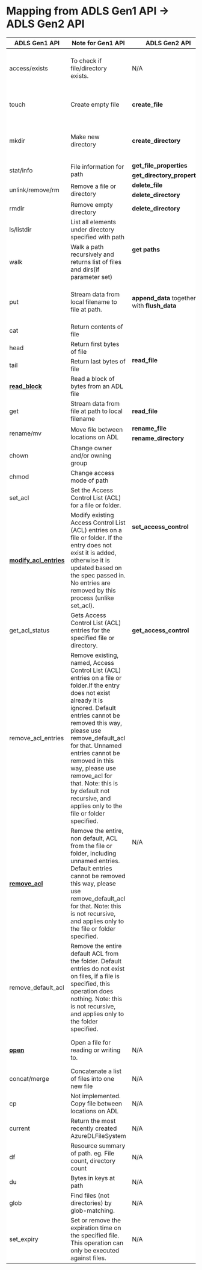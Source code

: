 <h1>Mapping from ADLS Gen1 API -> ADLS Gen2 API</h1>
<table bgcolor='white'>
<thead>
<tr>
<th>ADLS Gen1 API</th>
<th>Note for Gen1 API</th>
<th>ADLS Gen2 API</th>
<th>Note for API Mapping</th>
</tr>
</thead>
<tbody>
<tr>
<td>access/exists</td>
<td>To check if file/directory exists.</td>
<td>N/A</td>
<td>User can use Gen2 API: <strong>create_file(if_non_match=&#39;*&#39;)<strong> or </strong>create_directory(if_non_match=&#39;*&#39;)</strong> so that the operation will fail on exist.</td>
</tr>
<tr>
<td>touch</td>
<td>Create empty file</td>
<td><strong>create_file</strong></td>
<td>The API has the same main purpose for Gen1 and Gen2. However Gen2 <strong>create_file</strong> api could accept more parameters along with creation.</td>
</tr>
<tr>
<td>mkdir</td>
<td>Make new directory</td>
<td><strong>create_directory</strong></td>
<td>The API has the same main purpose for Gen1 and Gen2. However Gen2 <strong>create_directory</strong> api could accept more parameters along with creation.</td>
</tr>
<tr>
<td rowspan="2">stat/info</td>
<td rowspan="2">File information for path</td>
<td><strong>get_file_properties</strong></td>
<td rowspan="2">The Gen1 api is split into two separate ones in ADLS Gen2.</td>
</tr>
<tr>
<td><strong>get_directory_properties</strong></td>
</tr>
<tr>
<td rowspan="2">unlink/remove/rm</td>
<td rowspan="2">Remove a file or directory</td>
<td><strong>delete_file</strong></td>
<td rowspan="2">The Gen1 api is split into two separate ones in ADLS Gen2.</td>
</tr>
<tr>
<td><strong>delete_directory</strong></td>
</tr>
<tr>
<td>rmdir</td>
<td>Remove empty directory</td>
<td><strong>delete_directory</strong></td>
<td>Delete directory</td>
</tr>
<tr>
<td>ls/listdir</td>
<td>List all elements under directory specified with path</td>
<td rowspan="2"><strong>get paths</strong></td>
<td><strong>get_paths(recursive=False)</strong> is equal to <strong>ls/listdir</strong></td>
</tr>
<tr>
<td>walk</td>
<td>Walk a path recursively and returns list of files and dirs(if parameter set)</td>
<td><strong>get_paths()</strong> or <strong>get_paths(recursive=True)</strong> is equal to <strong>walk</strong>. <strong>recursive</strong> is <strong>True</strong> by default.</td>
</tr>
<tr>
<td>put</td>
<td>Stream data from local filename to file at path.</td>
<td><strong>append_data</strong> together with <strong>flush_data</strong></td>
<td><strong>append_data</strong> should be followed by <strong>flush_data</strong> , then the data is actually write into the file. <strong>append_data</strong> is just to stage the data, not actually write the data into file.</td>
</tr>
<tr>
<td>cat</td>
<td>Return contents of file</td>
<td rowspan="4"><strong>read_file</strong></td>
<td rowspan="4">Put the expected range parameters in Gen2 api will achieve the same function of the 4 Gen1 APIs.</td>
</tr>
<tr>
<td>head</td>
<td>Return first bytes of file</td>
</tr>
<tr>
<td>tail</td>
<td>Return last bytes of file</td>
</tr>
<tr>
<td><a href="https://docs.microsoft.com/en-us/python/api/azure-datalake-store/azure.datalake.store.core.azuredlfilesystem?view=azure-python#read-block-fn--offset--length--delimiter-none-"><strong>read_block</strong></a></td>
<td>Read a block of bytes from an ADL file</td>
</tr>
<tr>
<td>get</td>
<td>Stream data from file at path to local filename</td>
<td><strong>read_file</strong></td>
<td>Passing a <strong>stream</strong> parameter in <strong>read_file</strong> should do the same thing as Gen1 <strong>get</strong> api does</td>
</tr>
<tr>
<td rowspan="2">rename/mv</td>
<td rowspan="2">Move file between locations on ADL</td>
<td><strong>rename_file</strong></td>
<td rowspan="2">Currently ADLS Gen2 only support rename.Move isn&#39;t supported yet.</td>
</tr>
<tr>
<td><strong>rename_directory</strong></td>
</tr>
<tr>
<td>chown</td>
<td>Change owner and/or owning group</td>
<td rowspan="4"><strong>set_access_control</strong></td>
<td rowspan="4">Users can set owner, group, acl etc. using the same API.</td>
</tr>
<tr>
<td>chmod</td>
<td>Change access mode of path</td>
</tr>
<tr>
<td>set_acl</td>
<td>Set the Access Control List (ACL) for a file or folder.</td>
</tr>
<tr>
<td><a href="https://docs.microsoft.com/en-us/python/api/azure-datalake-store/azure.datalake.store.core.azuredlfilesystem?view=azure-python#modify-acl-entries-path--acl-spec--recursive-false--number-of-sub-process-none-"><strong>modify_acl_entries</strong></a></td>
<td>Modify existing Access Control List (ACL) entries on a file or folder. If the entry does not exist it is added, otherwise it is updated based on the spec passed in. No entries are removed by this process (unlike set_acl).</td>
</tr>
<tr>
<td>get_acl_status</td>
<td>Gets Access Control List (ACL) entries for the specified file or directory.</td>
<td><strong>get_access_control</strong></td>
<td>The result will include owner, group, acl etc.</td>
</tr>
<tr>
<td>remove_acl_entries</td>
<td>Remove existing, named, Access Control List (ACL) entries on a file or folder.If the entry does not exist already it is ignored. Default entries cannot be removed this way, please use remove_default_acl for that. Unnamed entries cannot be removed in this way, please use remove_acl for that. Note: this is by default not recursive, and applies only to the file or folder specified.</td>
<td rowspan="3">N/A</td>
<td rowspan="3">Probably users can achieve the same purpose by calling set_access_control with related parameters.</td>
</tr>
<tr>
<td><a href="https://docs.microsoft.com/en-us/python/api/azure-datalake-store/azure.datalake.store.core.azuredlfilesystem?view=azure-python#remove-acl-path-"><strong>remove_acl</strong></a></td>
<td>Remove the entire, non default, ACL from the file or folder, including unnamed entries. Default entries cannot be removed this way, please use remove_default_acl for that. Note: this is not recursive, and applies only to the file or folder specified.</td>
</tr>
<tr>
<td>remove_default_acl</td>
<td>Remove the entire default ACL from the folder. Default entries do not exist on files, if a file is specified, this operation does nothing. Note: this is not recursive, and applies only to the folder specified.</td>
</tr>
<tr>
<td><a href="https://docs.microsoft.com/en-us/python/api/azure-datalake-store/azure.datalake.store.core.azuredlfilesystem?view=azure-python#open-path--mode--rb---blocksize-33554432--delimiter-none-"><strong>open</strong></a></td>
<td>Open a file for reading or writing to.</td>
<td>N/A</td>
<td>There is no open file operation In ADLS Gen2.However users can do operations to the file directly, eg. <strong>append_data, flush_data, read_file</strong></td>
</tr>
<tr>
<td>concat/merge</td>
<td>Concatenate a list of files into one new file</td>
<td>N/A</td>
<td>N/A</td>
</tr>
<tr>
<td>cp</td>
<td>Not implemented. Copy file between locations on ADL</td>
<td>N/A</td>
<td>N/A</td>
</tr>
<tr>
<td>current</td>
<td>Return the most recently created AzureDLFileSystem</td>
<td>N/A</td>
<td>N/A</td>
</tr>
<tr>
<td>df</td>
<td>Resource summary of path. eg. File count, directory count</td>
<td>N/A</td>
<td>get_paths could be a helpful api. But user need to do further processing.</td>
</tr>
<tr>
<td>du</td>
<td>Bytes in keys at path</td>
<td>N/A</td>
<td>get_paths could be a helpful api. But user need to do further processing.</td>
</tr>
<tr>
<td>glob</td>
<td>Find files (not directories) by glob-matching.</td>
<td>N/A</td>
<td>get_paths could be a helpful api. But user need to do further processing.</td>
</tr>
<tr>
<td>set_expiry</td>
<td>Set or remove the expiration time on the specified file. This operation can only be executed against files.</td>
<td>N/A</td>
<td>N/A</td>
</tr>
</tbody>
</table>